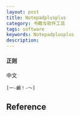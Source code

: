 ```yaml
---
layout: post
title: Notepadplusplus
category: 书籍与软件工具
tags: software
keywords: Notepadplusplus
description: 
---
```



#### 正则

中文

```
[一-龥！-～]
```


## Reference
